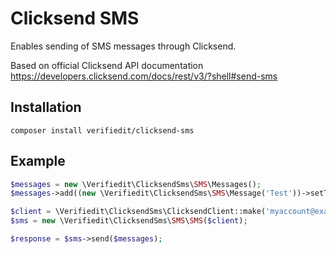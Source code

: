 # Clicksend SMS

Enables sending of SMS messages through Clicksend. 

Based on official Clicksend API documentation https://developers.clicksend.com/docs/rest/v3/?shell#send-sms

## Installation

```shell
composer install verifiedit/clicksend-sms
```

## Example

```php
$messages = new \Verifiedit\ClicksendSms\SMS\Messages();
$messages->add((new \Verifiedit\ClicksendSms\SMS\Message('Test'))->setTo('+61411111111'));

$client = \Verifiedit\ClicksendSms\ClicksendClient::make('myaccount@example.com', 'secret')
$sms = new \Verifiedit\ClicksendSms\SMS\SMS($client);

$response = $sms->send($messages);
```
